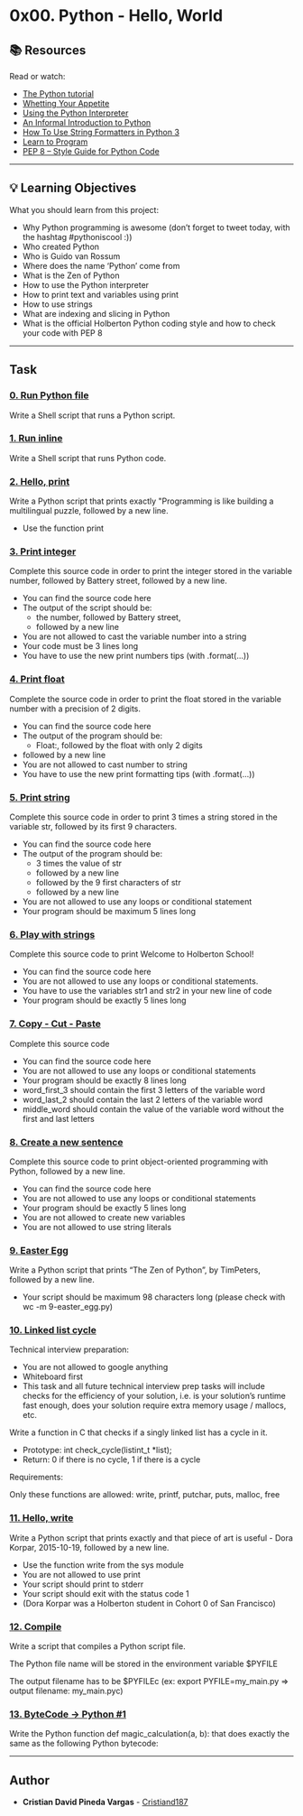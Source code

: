 # 0x00. Python - Hello, World

## :books: Resources
Read or watch:
* [The Python tutorial](https://intranet.hbtn.io/rltoken/fX5geNeDFcCtootbB_MqCQ)
* [Whetting Your Appetite](https://intranet.hbtn.io/rltoken/JnsZOCXrWDkZn6iMo1uuFg)
* [Using the Python Interpreter](https://intranet.hbtn.io/rltoken/AejXr_G-d8CSITEtpvwpRg)
* [An Informal Introduction to Python](https://intranet.hbtn.io/rltoken/lUBuPMNcox9EqJ1Q3oVesQ)
* [How To Use String Formatters in Python 3](https://intranet.hbtn.io/rltoken/z6mk3Yep2tJVSF6KsBAYrg)
* [Learn to Program](https://intranet.hbtn.io/rltoken/gYgGXOth8N16KjUpXgO1uQ)
* [PEP 8 – Style Guide for Python Code](https://intranet.hbtn.io/rltoken/BMIjFOY7HvWHSjHfNrkzPg)

---
## :bulb: Learning Objectives
What you should learn from this project:

* Why Python programming is awesome (don’t forget to tweet today, with the hashtag #pythoniscool :))
* Who created Python
* Who is Guido van Rossum
* Where does the name ‘Python’ come from
* What is the Zen of Python
* How to use the Python interpreter
* How to print text and variables using print
* How to use strings
* What are indexing and slicing in Python
* What is the official Holberton Python coding style and how to check your code with PEP 8

---
## Task

### [0. Run Python file](./0-run)
Write a Shell script that runs a Python script.


### [1. Run inline](./1-run_inline)
Write a Shell script that runs Python code.


### [2. Hello, print](./2-print.py)
Write a Python script that prints exactly "Programming is like building a multilingual puzzle, followed by a new line.
 * Use the function print


### [3. Print integer](./3-print_number.py)
Complete this source code in order to print the integer stored in the variable number, followed by Battery street, followed by a new line.

* You can find the source code here
* The output of the script should be:
    - the number, followed by Battery street,
    - followed by a new line
* You are not allowed to cast the variable number into a string
* Your code must be 3 lines long
* You have to use the new print numbers tips (with .format(...))

### [4. Print float](./4-print_float.py)
Complete the source code in order to print the float stored in the variable number with a precision of 2 digits.
 * You can find the source code here
 * The output of the program should be:
	 * Float:, followed by the float with only 2 digits
 * followed by a new line
 * You are not allowed to cast number to string
 * You have to use the new print formatting tips  (with .format(...))


### [5. Print string](./5-print_string.py)
Complete this source code in order to print 3 times a string stored in the variable str, followed by its first 9 characters.

* You can find the source code here
* The output of the program should be:
    - 3 times the value of str
    - followed by a new line
    - followed by the 9 first characters of str
    - followed by a new line
* You are not allowed to use any loops or conditional statement
* Your program should be maximum 5 lines long

### [6. Play with strings](./6-concat.py)
Complete this source code to print Welcome to Holberton School!

* You can find the source code here
* You are not allowed to use any loops or conditional statements.
* You have to use the variables str1 and str2 in your new line of code
* Your program should be exactly 5 lines long

### [7. Copy - Cut - Paste](./7-edges.py)
Complete this source code

* You can find the source code here
* You are not allowed to use any loops or conditional statements
* Your program should be exactly 8 lines long
* word_first_3 should contain the first 3 letters of the variable word
* word_last_2 should contain the last 2 letters of the variable word
* middle_word should contain the value of the variable word without the first and last letters


### [8. Create a new sentence](./8-concat_edges.py)
Complete this source code to print object-oriented programming with Python, followed by a new line.

* You can find the source code here
* You are not allowed to use any loops or conditional statements
* Your program should be exactly 5 lines long
* You are not allowed to create new variables
* You are not allowed to use string literals

### [9. Easter Egg](./9-easter_egg.py)
Write a Python script that prints “The Zen of Python”, by TimPeters, followed by a new line.
 * Your script should be maximum 98 characters long (please check with wc -m 9-easter_egg.py)


### [10. Linked list cycle](./10-check_cycle.c)
Technical interview preparation:

* You are not allowed to google anything
* Whiteboard first
* This task and all future technical interview prep tasks will include checks for the efficiency of your solution, i.e. is your solution’s runtime fast enough, does your solution require extra memory usage / mallocs, etc.

Write a function in C that checks if a singly linked list has a cycle in it.

* Prototype: int check_cycle(listint_t *list);
* Return: 0 if there is no cycle, 1 if there is a cycle

Requirements:

Only these functions are allowed: write, printf, putchar, puts, malloc, free

### [11. Hello, write](./100-write.py)
Write a Python script that prints exactly and that piece of art is useful - Dora Korpar, 2015-10-19, followed by a new line.
 * Use the function write from the sys module
 * You are not allowed to use print
 * Your script should print to stderr
 * Your script should exit with the status code 1
 * (Dora Korpar was a Holberton student in Cohort 0 of San Francisco)


### [12. Compile](./101-compile)
Write a script that compiles a Python script file.

The Python file name will be stored in the environment variable $PYFILE

The output filename has to be $PYFILEc (ex: export PYFILE=my_main.py => output filename: my_main.pyc)

### [13. ByteCode -> Python #1](./102-magic_calculation.py)
Write the Python function def magic_calculation(a, b): that does exactly the same as the following Python bytecode:

---

## Author
* **Cristian David Pineda Vargas** - [Cristiand187](https://github.com/Cristiand187)